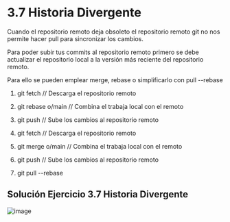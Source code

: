# 3.7 Historia Divergente

Cuando el repositorio remoto deja obsoleto el repositorio remoto git no nos permite hacer pull para sincronizar los cambios.

Para poder subir tus commits al repositorio remoto primero se debe actualizar el repositorio local a la versión más reciente del repositorio remoto.

Para ello se pueden emplear merge, rebase o simplificarlo con pull --rebase

1. git fetch // Descarga el repositorio remoto
2. git rebase o/main // Combina el trabaja local con el remoto
3. git push // Sube los cambios al repositorio remoto

1. git fetch // Descarga el repositorio remoto
2. git merge o/main // Combina el trabaja local con el remoto
3. git push // Sube los cambios al repositorio remoto

1. git pull --rebase

## Solución Ejercicio 3.7 Historia Divergente

![image](https://user-images.githubusercontent.com/112440050/201441026-d2708761-6c7d-40f8-b4a8-4a98fea200c3.png)

